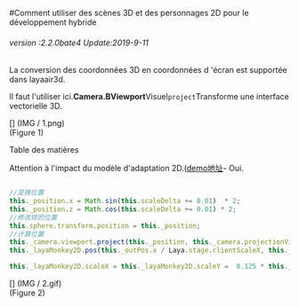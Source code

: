 #Comment utiliser des scènes 3D et des personnages 2D pour le développement hybride

###### *version :2.2.0bate4   Update:2019-9-11*

La conversion des coordonnées 3D en coordonnées d 'écran est supportée dans layaair3d.

Il faut l'utiliser ici.**Camera.**B**Viewport**Visuel`project`Transforme une interface vectorielle 3D.

[] (IMG / 1.png) <br > (Figure 1)

Table des matières

Attention à l'impact du modèle d'adaptation 2D.([demo地址](https://layaair2.ldc2.layabox.com/demo2/?language=ch&category=3d&group=Advance&name=Secne3DPlayer2D)- Oui.


```typescript

//变换位置
this._position.x = Math.sin(this.scaleDelta += 0.01)  * 2;
this._position.z = Math.cos(this.scaleDelta += 0.01) * 2;
//修改球的位置
this.sphere.transform.position = this._position;
//计算位置
this._camera.viewport.project(this._position, this._camera.projectionViewMatrix, this._outPos);
this._layaMonkey2D.pos(this._outPos.x / Laya.stage.clientScaleX, this._outPos.y / Laya.stage.clientScaleY);

this._layaMonkey2D.scaleX = this._layaMonkey2D.scaleY =  0.125 * this._position.z + 0.75;

```


[] (IMG / 2.gif) <br > (Figure 2)